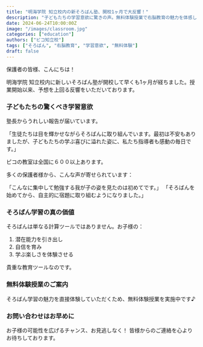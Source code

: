 ```yaml
---
title: "明海学院 知立校内の新そろばん塾、開校1ヶ月で大反響！"
description: "子どもたちの学習意欲に驚きの声。無料体験授業で右脳教育の魅力を体感しませんか？"
date: 2024-06-24T10:00:00Z
image: "/images/classroom.jpg"
categories: ["education"]
authors: ["ピコ知立校"]
tags: ["そろばん", "右脳教育", "学習意欲", "無料体験"]
draft: false
---
```



保護者の皆様、こんにちは！

明海学院 知立校内に新しいそろばん塾が開校して早くも1ヶ月が経ちました。授業開始以来、予想を上回る反響をいただいております。

### 子どもたちの驚くべき学習意欲

塾長からうれしい報告が届いています。

「生徒たちは目を輝かせながらそろばんに取り組んでいます。最初は不安もありましたが、子どもたちの学ぶ喜びに溢れた姿に、私たち指導者も感動の毎日です。」

ピコの教室は全国に６００以上あります。

多くの保護者様から、こんな声が寄せられています：

「こんなに集中して勉強する我が子の姿を見たのは初めてです。」
「そろばんを始めてから、自主的に宿題に取り組むようになりました。」

### そろばん学習の真の価値

そろばんは単なる計算ツールではありません。お子様の：

1. 潜在能力を引き出し
2. 自信を育み
3. 学ぶ楽しさを体験させる

貴重な教育ツールなのです。

### 無料体験授業のご案内

そろばん学習の魅力を直接体験していただくため、無料体験授業を実施中です♪

### お問い合わせはお早めに

お子様の可能性を広げるチャンス、お見逃しなく！
皆様からのご連絡を心よりお待ちしております。
